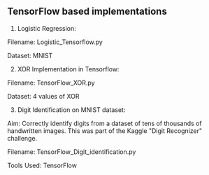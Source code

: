 ## TensorFlow based implementations

1. Logistic Regression: 

Filename: Logistic_Tensorflow.py

Dataset: MNIST

2. XOR Implementation in Tensorflow:

Filename: TensorFlow_XOR.py

Dataset: 4 values of XOR

3. Digit Identification on MNIST dataset:

Aim: Correctly identify digits from a dataset of tens of thousands of handwritten images. This was part of the Kaggle "Digit Recognizer" challenge.

Filename: TensorFlow_Digit_identification.py

Tools Used: TensorFlow
